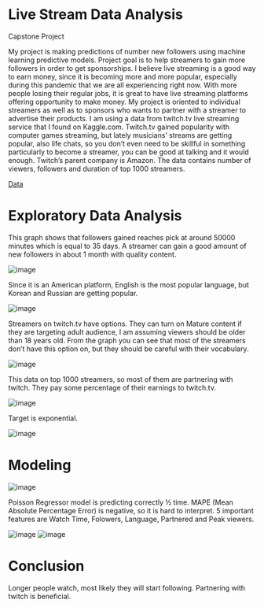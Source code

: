 # Live Stream Data Analysis
Capstone Project

My project is making predictions of number new followers using machine learning predictive models. Project goal is to help streamers to gain more followers in order to get sponsorships. I believe live streaming is a good way to earn money, since it is becoming more and more popular, especially during this pandemic that we are all experiencing right now. With more people losing their regular jobs, it is great to have live streaming platforms offering opportunity to make money. My project is oriented to individual streamers as well as to sponsors who wants to partner with a streamer to advertise their products. I am using a data from twitch.tv live streaming service that I found on Kaggle.com. Twitch.tv gained popularity with computer games streaming, but lately musicians’ streams are getting popular, also life chats, so you don’t even need to be skillful in something particularly to become a streamer, you can be good at talking and it would enough. Twitch’s parent company is Amazon. The data contains number of viewers, followers and duration of top 1000 streamers. 

[Data](https://www.kaggle.com/aayushmishra1512/twitchdata)

# Exploratory Data Analysis
This graph shows that followers gained reaches pick at around 50000 minutes which is equal to 35 days. A streamer can gain a good amount of new followers in about 1 month with quality content.

![image](https://github.com/oklena/Live_Stream_Data_Analysis/tree/main/reports/figures/StreamTimevsFollowersgained.png)

Since it is an American platform, English is the most popular language, but Korean and Russian are getting popular. 

![image](https://github.com/oklena/Live_Stream_Data_Analysis/tree/main/reports/figures/Languages.png)

Streamers on twitch.tv have options. They can turn on Mature content if they are targeting adult audience, I am assuming viewers should be older than 18 years old. From the graph you can see that most of the streamers don’t have this option on, but they should be careful with their vocabulary. 

![image](https://github.com/oklena/Live_Stream_Data_Analysis/tree/main/reports/figures/Mature.png)

This data on top 1000 streamers, so most of them are partnering with twitch. They pay some percentage of their earnings to twitch.tv.

![image](https://github.com/oklena/Live_Stream_Data_Analysis/tree/main/reports/figures/Partnered.png)

Target is exponential.

![image](https://github.com/oklena/Live_Stream_Data_Analysis/tree/main/reports/figures/Target_Dist.png)

# Modeling 

![image](https://github.com/oklena/Live_Stream_Data_Analysis/tree/main/reports/figures/Models_performances.png)

Poisson Regressor model is predicting correctly ½ time. MAPE (Mean Absolute Percentage Error) is negative, so it is hard to interpret. 5 important features are Watch Time, Folowers, Language, Partnered and Peak viewers.

![image](https://github.com/oklena/Live_Stream_Data_Analysis/tree/main/reports/figures/PR_5_feature_importances.png)
![image](https://github.com/oklena/Live_Stream_Data_Analysis/tree/main/reports/figures/Poisson_Model_performances.png)

# Conclusion
Longer people watch, most likely they will start following.
Partnering with twitch is beneficial. 
